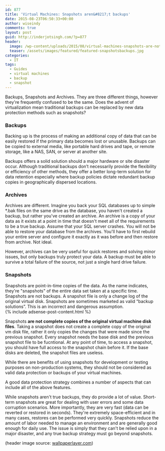 ```yaml
---
id: 877
title: 'Virtual Machines: Snapshots aren&#8217;t backups'
date: 2015-08-23T06:50:33+00:00
author: wiseindy
comments: true
layout: post
guid: http://inderjotsingh.com/?p=877
header:
  image: /wp-content/uploads/2015/08/virtual-machines-snapshots-are-not-backups.jpg
  teaser: /assets/images/featured/featured-snapshotsbackups.jpg
categories:
  - IT
tags:
  - Guides
  - virtual machines
  - backup
  - snapshot
---
```

Backups, Snapshots and Archives. They are three different things, however they're frequently confused to be the same. Does the advent of virtualization mean traditional backups can be replaced by new data protection methods such as snapshots?

<!--more-->
<h3>Backups</h3>
Backing up is the process of making an additional copy of data that can be easily restored if the primary data becomes lost or unusable. Backups can be copied to external media, like portable hard drives and tape, or remote storage, like a NAS, SAN, or server at another site.

Backups offers a solid solution should a major hardware or site disaster occur. Although traditional backups don’t necessarily provide the flexibility or efficiency of other methods, they offer a better long-term solution for data retention especially where backup policies dictate redundant backup copies in geographically dispersed locations.
<h3>Archives</h3>
Archives are different. Imagine you back your SQL databases up to simple *.bak files on the same drive as the database, you haven't created a backup, but rather you've created an archive. An archive is a copy of your data as it exists at a point in time that doesn't meet all of the requirements to be a true backup. Assume that your SQL server crashes. You will not be able to restore your database from the archives. You'll have to first rebuild your entire server and configure it exactly as it was before and then restore from archive. Not ideal.

However, archives can be very useful for quick restores and solving minor issues, but only backups truly protect your data. A backup must be able to survive a total failure of the source, not just a single hard drive failure.
<h3>Snapshots</h3>
Snapshots are point-in-time copies of the data. As the name indicates, they're "snapshots" of the entire data set taken at a specific time. Snapshots are not backups. A snapshot file is only a change log of the original virtual disk. Snapshots are sometimes marketed as valid “backup solutions”. This is an incorrect and dangerous assumption.

<div class="row">
  <div class="col-12">
    {% include adsense-post-content.html %}
  </div>
</div>

Snapshots <strong>are not complete copies of the original virtual machine disk files</strong>. Taking a snapshot does not create a complete copy of the original vm disk file, rather it only copies the changes that were made since the previous snapshot. Every snapshot needs the base disk and the previous snapshot file to be fucntional. At any point of time, to access a snapshot, you should have full access to the snapshot chain before it. If the base disks are deleted, the snapshot files are useless.

While there are benefits of using snapshots for development or testing purposes on non-production systems, they should not be considered as valid data protection or backups of your virtual machines.

A good data protection strategy combines a number of aspects that can include all of the above features.

While snapshots aren't true backups, they do provide a lot of value. Short-term snapshots are great for dealing with user errors and some data corruption scenarios. More importantly, they are very fast (data can be reverted or restored in seconds). They're extremely space-efficient and in many cases, restores can be performed very quickly. Snapshots reduce the amount of labor needed to manage an environment and are generally good enough for daily use. The issue is simply that they can't be relied upon in a major disaster, and any true backup strategy must go beyond snapshots.

(header image source: <a target="_blank" href="http://www.wallpaperlayer.com/vintage-camera-wallpaper-704.html" target="_blank">wallpaperlayer.com</a>)
